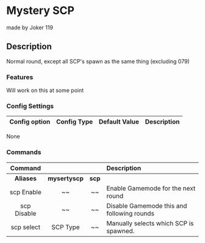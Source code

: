 Mystery SCP
======
made by Joker 119
## Description
Normal round, except all SCP's spawn as the same thing (excluding 079)

### Features
Will work on this at some point

### Config Settings
Config option | Config Type | Default Value | Description
:---: | :---: | :---: | :------
None

### Commands
  Command |  |  | Description
:---: | :---: | :---: | :------
**Aliases** | **mysertyscp** | **scp**
scp Enable | ~~ | ~~ | Enable Gamemode for the next round
scp Disable | ~~ | ~~ | Disable Gamemode this and following rounds
scp select | SCP Type | ~~ | Manually selects which SCP is spawned.

